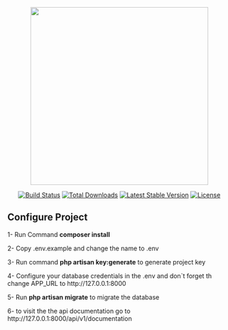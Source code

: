 <p align="center"><a href="https://laravel.com" target="_blank"><img src="https://raw.githubusercontent.com/laravel/art/master/logo-lockup/5%20SVG/2%20CMYK/1%20Full%20Color/laravel-logolockup-cmyk-red.svg" width="400"></a></p>

<p align="center">
<a href="https://travis-ci.org/laravel/framework"><img src="https://travis-ci.org/laravel/framework.svg" alt="Build Status"></a>
<a href="https://packagist.org/packages/laravel/framework"><img src="https://img.shields.io/packagist/dt/laravel/framework" alt="Total Downloads"></a>
<a href="https://packagist.org/packages/laravel/framework"><img src="https://img.shields.io/packagist/v/laravel/framework" alt="Latest Stable Version"></a>
<a href="https://packagist.org/packages/laravel/framework"><img src="https://img.shields.io/packagist/l/laravel/framework" alt="License"></a>
</p>

## Configure Project

<p>1- Run Command <strong>composer install</strong></p>
<p>2- Copy .env.example and change the name to .env</p>
<p>3- Run command <strong>php artisan key:generate</strong> to generate project key</p>
<p>4- Configure your database credentials in the .env and don`t forget th change APP_URL to http://127.0.0.1:8000</p>
<p>5- Run <strong>php artisan migrate</strong> to migrate the database</p>
<p>6- to visit the the api documentation go to http://127.0.0.1:8000/api/v1/documentation</p>
